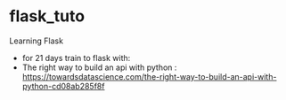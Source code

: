 # flask_tuto
Learning Flask
- for 21 days train to flask with:
- The right way to build an api with python : https://towardsdatascience.com/the-right-way-to-build-an-api-with-python-cd08ab285f8f

